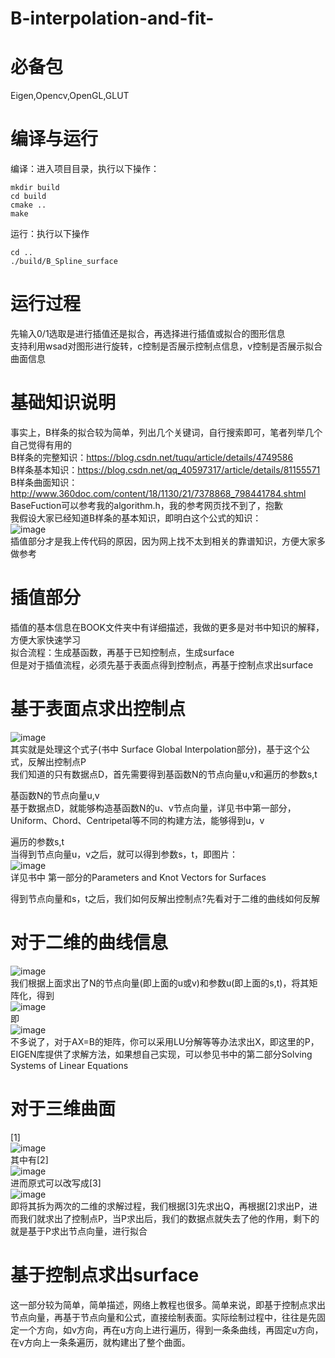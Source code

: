 # B-interpolation-and-fit-
必备包
==
Eigen,Opencv,OpenGL,GLUT  
    
      
编译与运行
==
编译：进入项目目录，执行以下操作：  
    
  ```
mkdir build  
cd build  
cmake ..  
make
  ```  
  运行：执行以下操作  
  ```
  cd ..
  ./build/B_Spline_surface  
  ```  
  运行过程  
  ==  
  先输入0/1选取是进行插值还是拟合，再选择进行插值或拟合的图形信息  
  支持利用wsad对图形进行旋转，c控制是否展示控制点信息，v控制是否展示拟合曲面信息   
  
基础知识说明  
==
事实上，B样条的拟合较为简单，列出几个关键词，自行搜索即可，笔者列举几个自己觉得有用的  
B样条的完整知识：https://blog.csdn.net/tuqu/article/details/4749586  
B样条基本知识：https://blog.csdn.net/qq_40597317/article/details/81155571  
B样条曲面知识：http://www.360doc.com/content/18/1130/21/7378868_798441784.shtml  
BaseFuction可以参考我的algorithm.h，我的参考网页找不到了，抱歉  
我假设大家已经知道B样条的基本知识，即明白这个公式的知识：  
 ![image](https://github.com/ZhouXiner/B-interpolation-and-fit-/blob/master/PIC/Screenshot%20from%202020-02-17%2013-27-40.png)     
插值部分才是我上传代码的原因，因为网上找不太到相关的靠谱知识，方便大家多做参考  

插值部分
==  
插值的基本信息在BOOK文件夹中有详细描述，我做的更多是对书中知识的解释，方便大家快速学习  
拟合流程：生成基函数，再基于已知控制点，生成surface  
但是对于插值流程，必须先基于表面点得到控制点，再基于控制点求出surface  

基于表面点求出控制点  
=  
![image](https://github.com/ZhouXiner/B-interpolation-and-fit-/blob/master/PIC/Screenshot%20from%202020-02-17%2013-51-34.png)  
其实就是处理这个式子(书中 Surface Global Interpolation部分)，基于这个公式，反解出控制点P  
我们知道的只有数据点D，首先需要得到基函数N的节点向量u,v和遍历的参数s,t  

基函数N的节点向量u,v  
基于数据点D，就能够构造基函数N的u、v节点向量，详见书中第一部分，Uniform、Chord、Centripetal等不同的构建方法，能够得到u，v  

遍历的参数s,t  
当得到节点向量u，v之后，就可以得到参数s，t，即图片：  
![image](https://github.com/ZhouXiner/B-interpolation-and-fit-/blob/master/PIC/Screenshot%20from%202020-02-17%2013-47-48.png)    
详见书中 第一部分的Parameters and Knot Vectors for Surfaces  

得到节点向量和s，t之后，我们如何反解出控制点?先看对于二维的曲线如何反解  

对于二维的曲线信息
=
![image](https://github.com/ZhouXiner/B-interpolation-and-fit-/blob/master/PIC/Screenshot%20from%202020-02-17%2013-50-29.png)  
我们根据上面求出了N的节点向量(即上面的u或v)和参数u(即上面的s,t)，将其矩阵化，得到  
![image](https://github.com/ZhouXiner/B-interpolation-and-fit-/blob/master/PIC/Screenshot%20from%202020-02-17%2013-50-38.png)  
即  
![image](https://github.com/ZhouXiner/B-interpolation-and-fit-/blob/master/PIC/Screenshot%20from%202020-02-17%2013-50-57.png)  
不多说了，对于AX=B的矩阵，你可以采用LU分解等等办法求出X，即这里的P，EIGEN库提供了求解方法，如果想自己实现，可以参见书中的第二部分Solving Systems of Linear Equations  

对于三维曲面  
=   
[1]  
![image](https://github.com/ZhouXiner/B-interpolation-and-fit-/blob/master/PIC/Screenshot%20from%202020-02-17%2013-51-34.png)   
其中有[2]    
![image](https://github.com/ZhouXiner/B-interpolation-and-fit-/blob/master/PIC/Screenshot%20from%202020-02-17%2013-51-47.png)   
进而原式可以改写成[3]    
![image](https://github.com/ZhouXiner/B-interpolation-and-fit-/blob/master/PIC/Screenshot%20from%202020-02-17%2013-51-52.png)  
即将其拆为两次的二维的求解过程，我们根据[3]先求出Q，再根据[2]求出P，进而我们就求出了控制点P，当P求出后，我们的数据点就失去了他的作用，剩下的就是基于P求出节点向量，进行拟合  

基于控制点求出surface  
=  
这一部分较为简单，简单描述，网络上教程也很多。简单来说，即基于控制点求出节点向量，再基于节点向量和公式，直接绘制表面。实际绘制过程中，往往是先固定一个方向，如v方向，再在u方向上进行遍历，得到一条条曲线，再固定u方向，在v方向上一条条遍历，就构建出了整个曲面。







